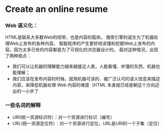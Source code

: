 # Create an online resume
### Web 语义化：
HTML是联系大多数Web的纽带，也是内容的载体。
搜索引擎的诞生为了机器处理Web上发布的各种内容。
智能程序的产生更好地读懂和挖掘Web上发布的内容。因为太多已有的内容都是为了可视化的浏览器设计的。
面对这种情况，出现了两种观点：
*  我们可以让机器的理解能力越来越接近人类，人能看懂、听懂的东西，机器也能理解；
*  我们应该在发布内容的时候，就用机器可读的、被广泛认可的语义信息来描述内容，来降低机器处理 Web 内容的难度（HTML 本身就已经是朝这个方向迈出的一小步了

### 一些名词的解释
* URI(统一资源标识符）：对一个资源进行标识（编号）
* URL(统一资源定位符）：对一个资源进行定位，URL是URI的一个子集（定位）
